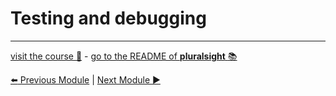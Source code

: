 Testing and debugging
=====================

***
[visit the course :rocket:](http://www.pluralsight.com/courses/node-intro) - [go to the README of **pluralsight** :books:](../README.md)

[:arrow_left: Previous Module](interacting_web.md) | [Next Module :arrow_forward:](scaling.md)
